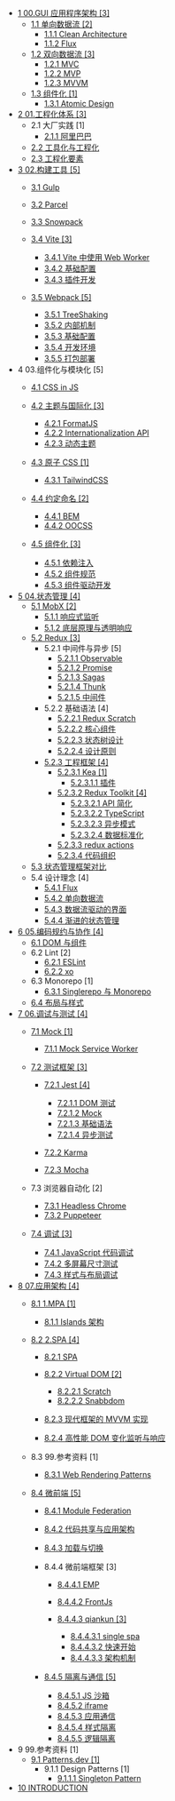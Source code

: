   - [1 00.GUI 应用程序架构 [3]](/00.GUI%20应用程序架构/README.md)
    - [1.1 单向数据流 [2]](/00.GUI%20应用程序架构/单向数据流/README.md)
      - [1.1.1 Clean Architecture](/00.GUI%20应用程序架构/单向数据流/Clean%20Architecture.md)
      - [1.1.2 Flux](/00.GUI%20应用程序架构/单向数据流/Flux.md)
    - [1.2 双向数据流 [3]](/00.GUI%20应用程序架构/双向数据流/README.md)
      - [1.2.1 MVC](/00.GUI%20应用程序架构/双向数据流/MVC.md)
      - [1.2.2 MVP](/00.GUI%20应用程序架构/双向数据流/MVP.md)
      - [1.2.3 MVVM](/00.GUI%20应用程序架构/双向数据流/MVVM.md)
    - [1.3 组件化 [1]](/00.GUI%20应用程序架构/组件化/README.md)
      - [1.3.1 Atomic Design](/00.GUI%20应用程序架构/组件化/Atomic%20Design.md)
  - [2 01.工程化体系 [3]](/01.工程化体系/README.md)
    - 2.1 大厂实践 [1]
      - [2.1.1 阿里巴巴](/01.工程化体系/大厂实践/阿里巴巴.md)
    - [2.2 工具化与工程化](/01.工程化体系/工具化与工程化.md)
    - [2.3 工程化要素](/01.工程化体系/工程化要素.md)
  - [3 02.构建工具 [5]](/02.构建工具/README.md)
    - [3.1 Gulp](/02.构建工具/Gulp/README.md)
      
    - [3.2 Parcel](/02.构建工具/Parcel/README.md)
      
    - [3.3 Snowpack](/02.构建工具/Snowpack/README.md)
      
    - [3.4 Vite [3]](/02.构建工具/Vite/README.md)
      - [3.4.1 Vite 中使用 Web Worker](/02.构建工具/Vite/Vite%20中使用%20Web%20Worker.md)
      - [3.4.2 基础配置](/02.构建工具/Vite/基础配置.md)
      - [3.4.3 插件开发](/02.构建工具/Vite/插件开发.md)
    - [3.5 Webpack [5]](/02.构建工具/Webpack/README.md)
      - [3.5.1 TreeShaking](/02.构建工具/Webpack/TreeShaking.md)
      - [3.5.2 内部机制](/02.构建工具/Webpack/内部机制.md)
      - [3.5.3 基础配置](/02.构建工具/Webpack/基础配置.md)
      - [3.5.4 开发环境](/02.构建工具/Webpack/开发环境.md)
      - [3.5.5 打包部署](/02.构建工具/Webpack/打包部署.md)
  - 4 03.组件化与模块化 [5]
    - [4.1 CSS in JS](/03.组件化与模块化/CSS-in-JS/README.md)
      
    - [4.2 主题与国际化 [3]](/03.组件化与模块化/主题与国际化/README.md)
      - [4.2.1 FormatJS](/03.组件化与模块化/主题与国际化/FormatJS.md)
      - [4.2.2 Internationalization API](/03.组件化与模块化/主题与国际化/Internationalization%20API.md)
      - [4.2.3 动态主题](/03.组件化与模块化/主题与国际化/动态主题.md)
    - [4.3 原子 CSS [1]](/03.组件化与模块化/原子%20CSS/README.md)
      - [4.3.1 TailwindCSS](/03.组件化与模块化/原子%20CSS/TailwindCSS.md)
    - [4.4 约定命名 [2]](/03.组件化与模块化/约定命名/README.md)
      - [4.4.1 BEM](/03.组件化与模块化/约定命名/BEM.md)
      - [4.4.2 OOCSS](/03.组件化与模块化/约定命名/OOCSS.md)
    - [4.5 组件化 [3]](/03.组件化与模块化/组件化/README.md)
      - [4.5.1 依赖注入](/03.组件化与模块化/组件化/依赖注入.md)
      - [4.5.2 组件规范](/03.组件化与模块化/组件化/组件规范.md)
      - [4.5.3 组件驱动开发](/03.组件化与模块化/组件化/组件驱动开发.md)
  - [5 04.状态管理 [4]](/04.状态管理/README.md)
    - [5.1 MobX [2]](/04.状态管理/MobX/README.md)
      - [5.1.1 响应式监听](/04.状态管理/MobX/响应式监听.md)
      - [5.1.2 底层原理与透明响应](/04.状态管理/MobX/底层原理与透明响应.md)
    - [5.2 Redux [3]](/04.状态管理/Redux/README.md)
      - 5.2.1 中间件与异步 [5]
        - [5.2.1.1 Observable](/04.状态管理/Redux/中间件与异步/Observable.md)
        - [5.2.1.2 Promise](/04.状态管理/Redux/中间件与异步/Promise.md)
        - [5.2.1.3 Sagas](/04.状态管理/Redux/中间件与异步/Sagas.md)
        - [5.2.1.4 Thunk](/04.状态管理/Redux/中间件与异步/Thunk.md)
        - [5.2.1.5 中间件](/04.状态管理/Redux/中间件与异步/中间件.md)
      - 5.2.2 基础语法 [4]
        - [5.2.2.1 Redux Scratch](/04.状态管理/Redux/基础语法/Redux%20Scratch.md)
        - [5.2.2.2 核心组件](/04.状态管理/Redux/基础语法/核心组件.md)
        - [5.2.2.3 状态树设计](/04.状态管理/Redux/基础语法/状态树设计.md)
        - [5.2.2.4 设计原则](/04.状态管理/Redux/基础语法/设计原则.md)
      - [5.2.3 工程框架 [4]](/04.状态管理/Redux/工程框架/README.md)
        - [5.2.3.1 Kea [1]](/04.状态管理/Redux/工程框架/Kea/README.md)
          - [5.2.3.1.1 插件](/04.状态管理/Redux/工程框架/Kea/插件.md)
        - [5.2.3.2 Redux Toolkit [4]](/04.状态管理/Redux/工程框架/Redux%20Toolkit/README.md)
          - [5.2.3.2.1 API 简化](/04.状态管理/Redux/工程框架/Redux%20Toolkit/API%20简化.md)
          - [5.2.3.2.2 TypeScript](/04.状态管理/Redux/工程框架/Redux%20Toolkit/TypeScript.md)
          - [5.2.3.2.3 异步模式](/04.状态管理/Redux/工程框架/Redux%20Toolkit/异步模式.md)
          - [5.2.3.2.4 数据标准化](/04.状态管理/Redux/工程框架/Redux%20Toolkit/数据标准化.md)
        - [5.2.3.3 redux actions](/04.状态管理/Redux/工程框架/redux-actions.md)
        - [5.2.3.4 代码组织](/04.状态管理/Redux/工程框架/代码组织.md)
    - [5.3 状态管理框架对比](/04.状态管理/状态管理框架对比.md)
    - 5.4 设计理念 [4]
      - [5.4.1 Flux](/04.状态管理/设计理念/Flux.md)
      - [5.4.2 单向数据流](/04.状态管理/设计理念/单向数据流.md)
      - [5.4.3 数据流驱动的界面](/04.状态管理/设计理念/数据流驱动的界面.md)
      - [5.4.4 渐进的状态管理](/04.状态管理/设计理念/渐进的状态管理.md)
  - [6 05.编码规约与协作 [4]](/05.编码规约与协作/README.md)
    - [6.1 DOM 与组件](/05.编码规约与协作/DOM%20与组件.md)
    - 6.2 Lint [2]
      - [6.2.1 ESLint](/05.编码规约与协作/Lint/ESLint.md)
      - [6.2.2 xo](/05.编码规约与协作/Lint/xo.md)
    - 6.3 Monorepo [1]
      - [6.3.1 Singlerepo 与 Monorepo](/05.编码规约与协作/Monorepo/Singlerepo%20与%20Monorepo.md)
    - [6.4 布局与样式](/05.编码规约与协作/布局与样式.md)
  - [7 06.调试与测试 [4]](/06.调试与测试/README.md)
    - [7.1 Mock [1]](/06.调试与测试/Mock/README.md)
      - [7.1.1 Mock Service Worker](/06.调试与测试/Mock/Mock%20Service%20Worker.md)
    - [7.2 测试框架 [3]](/06.调试与测试/测试框架/README.md)
      - [7.2.1 Jest [4]](/06.调试与测试/测试框架/Jest/README.md)
        - [7.2.1.1 DOM 测试](/06.调试与测试/测试框架/Jest/DOM%20测试.md)
        - [7.2.1.2 Mock](/06.调试与测试/测试框架/Jest/Mock.md)
        - [7.2.1.3 基础语法](/06.调试与测试/测试框架/Jest/基础语法.md)
        - [7.2.1.4 异步测试](/06.调试与测试/测试框架/Jest/异步测试.md)
      - [7.2.2 Karma](/06.调试与测试/测试框架/Karma/README.md)
        
      - [7.2.3 Mocha](/06.调试与测试/测试框架/Mocha/README.md)
        
    - 7.3 浏览器自动化 [2]
      - [7.3.1 Headless Chrome](/06.调试与测试/浏览器自动化/Headless-Chrome.md)
      - [7.3.2 Puppeteer](/06.调试与测试/浏览器自动化/Puppeteer.md)
    - [7.4 调试 [3]](/06.调试与测试/调试/README.md)
      - [7.4.1 JavaScript 代码调试](/06.调试与测试/调试/JavaScript%20代码调试.md)
      - [7.4.2 多屏幕尺寸测试](/06.调试与测试/调试/多屏幕尺寸测试.md)
      - [7.4.3 样式与布局调试](/06.调试与测试/调试/样式与布局调试.md)
  - [8 07.应用架构 [4]](/07.应用架构/README.md)
    - [8.1 1.MPA [1]](/07.应用架构/1.MPA/README.md)
      - [8.1.1 Islands 架构](/07.应用架构/1.MPA/Islands%20架构/README.md)
        
    - [8.2 2.SPA [4]](/07.应用架构/2.SPA/README.md)
      - [8.2.1 SPA](/07.应用架构/2.SPA/SPA/README.md)
        
      - [8.2.2 Virtual DOM [2]](/07.应用架构/2.SPA/Virtual%20DOM/README.md)
        - [8.2.2.1 Scratch](/07.应用架构/2.SPA/Virtual%20DOM/Scratch.md)
        - [8.2.2.2 Snabbdom](/07.应用架构/2.SPA/Virtual%20DOM/Snabbdom.md)
      - [8.2.3 现代框架的 MVVM 实现](/07.应用架构/2.SPA/现代框架的%20MVVM%20实现.md)
      - [8.2.4 高性能 DOM 变化监听与响应](/07.应用架构/2.SPA/高性能%20DOM%20变化监听与响应.md)
    - 8.3 99.参考资料 [1]
      - [8.3.1 Web Rendering Patterns](/07.应用架构/99.参考资料/2023-Web%20Rendering%20Patterns.md)
    - [8.4 微前端 [5]](/07.应用架构/微前端/README.md)
      - [8.4.1 Module Federation](/07.应用架构/微前端/Module%20Federation/README.md)
        
      - [8.4.2 代码共享与应用架构](/07.应用架构/微前端/代码共享与应用架构.md)
      - [8.4.3 加载与切换](/07.应用架构/微前端/加载与切换/README.md)
        
      - 8.4.4 微前端框架 [3]
        - [8.4.4.1 EMP](/07.应用架构/微前端/微前端框架/EMP/README.md)
          
        - [8.4.4.2 FrontJs](/07.应用架构/微前端/微前端框架/FrontJs/README.md)
          
        - [8.4.4.3 qiankun [3]](/07.应用架构/微前端/微前端框架/qiankun/README.md)
          - [8.4.4.3.1 single spa](/07.应用架构/微前端/微前端框架/qiankun/single-spa.md)
          - [8.4.4.3.2 快速开始](/07.应用架构/微前端/微前端框架/qiankun/快速开始.md)
          - [8.4.4.3.3 架构机制](/07.应用架构/微前端/微前端框架/qiankun/架构机制.md)
      - [8.4.5 隔离与通信 [5]](/07.应用架构/微前端/隔离与通信/README.md)
        - [8.4.5.1 JS 沙箱](/07.应用架构/微前端/隔离与通信/JS%20沙箱.md)
        - [8.4.5.2 iframe](/07.应用架构/微前端/隔离与通信/iframe.md)
        - [8.4.5.3 应用通信](/07.应用架构/微前端/隔离与通信/应用通信.md)
        - [8.4.5.4 样式隔离](/07.应用架构/微前端/隔离与通信/样式隔离.md)
        - [8.4.5.5 逻辑隔离](/07.应用架构/微前端/隔离与通信/逻辑隔离.md)
  - 9 99.参考资料 [1]
    - [9.1 Patterns.dev [1]](/99.参考资料/Patterns.dev/README.md)
      - 9.1.1 Design Patterns [1]
        - [9.1.1.1 Singleton Pattern](/99.参考资料/Patterns.dev/Design%20Patterns/Singleton%20Pattern.md)
  - [10 INTRODUCTION](/INTRODUCTION.md)